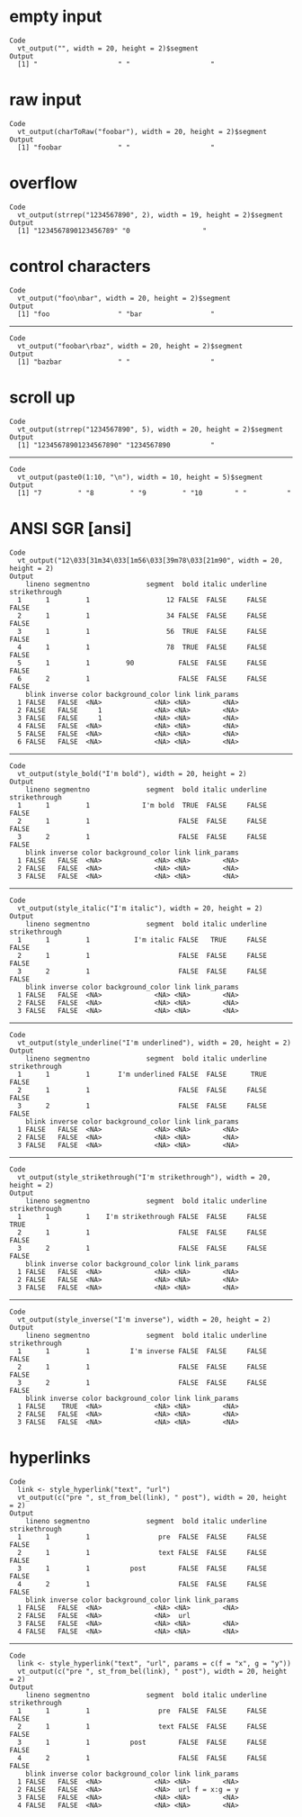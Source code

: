 # empty input

    Code
      vt_output("", width = 20, height = 2)$segment
    Output
      [1] "                    " "                    "

# raw input

    Code
      vt_output(charToRaw("foobar"), width = 20, height = 2)$segment
    Output
      [1] "foobar              " "                    "

# overflow

    Code
      vt_output(strrep("1234567890", 2), width = 19, height = 2)$segment
    Output
      [1] "1234567890123456789" "0                  "

# control characters

    Code
      vt_output("foo\nbar", width = 20, height = 2)$segment
    Output
      [1] "foo                 " "bar                 "

---

    Code
      vt_output("foobar\rbaz", width = 20, height = 2)$segment
    Output
      [1] "bazbar              " "                    "

# scroll up

    Code
      vt_output(strrep("1234567890", 5), width = 20, height = 2)$segment
    Output
      [1] "12345678901234567890" "1234567890          "

---

    Code
      vt_output(paste0(1:10, "\n"), width = 10, height = 5)$segment
    Output
      [1] "7         " "8         " "9         " "10        " "          "

# ANSI SGR [ansi]

    Code
      vt_output("12\033[31m34\033[1m56\033[39m78\033[21m90", width = 20, height = 2)
    Output
        lineno segmentno              segment  bold italic underline strikethrough
      1      1         1                   12 FALSE  FALSE     FALSE         FALSE
      2      1         1                   34 FALSE  FALSE     FALSE         FALSE
      3      1         1                   56  TRUE  FALSE     FALSE         FALSE
      4      1         1                   78  TRUE  FALSE     FALSE         FALSE
      5      1         1         90           FALSE  FALSE     FALSE         FALSE
      6      2         1                      FALSE  FALSE     FALSE         FALSE
        blink inverse color background_color link link_params
      1 FALSE   FALSE  <NA>             <NA> <NA>        <NA>
      2 FALSE   FALSE     1             <NA> <NA>        <NA>
      3 FALSE   FALSE     1             <NA> <NA>        <NA>
      4 FALSE   FALSE  <NA>             <NA> <NA>        <NA>
      5 FALSE   FALSE  <NA>             <NA> <NA>        <NA>
      6 FALSE   FALSE  <NA>             <NA> <NA>        <NA>

---

    Code
      vt_output(style_bold("I'm bold"), width = 20, height = 2)
    Output
        lineno segmentno              segment  bold italic underline strikethrough
      1      1         1             I'm bold  TRUE  FALSE     FALSE         FALSE
      2      1         1                      FALSE  FALSE     FALSE         FALSE
      3      2         1                      FALSE  FALSE     FALSE         FALSE
        blink inverse color background_color link link_params
      1 FALSE   FALSE  <NA>             <NA> <NA>        <NA>
      2 FALSE   FALSE  <NA>             <NA> <NA>        <NA>
      3 FALSE   FALSE  <NA>             <NA> <NA>        <NA>

---

    Code
      vt_output(style_italic("I'm italic"), width = 20, height = 2)
    Output
        lineno segmentno              segment  bold italic underline strikethrough
      1      1         1           I'm italic FALSE   TRUE     FALSE         FALSE
      2      1         1                      FALSE  FALSE     FALSE         FALSE
      3      2         1                      FALSE  FALSE     FALSE         FALSE
        blink inverse color background_color link link_params
      1 FALSE   FALSE  <NA>             <NA> <NA>        <NA>
      2 FALSE   FALSE  <NA>             <NA> <NA>        <NA>
      3 FALSE   FALSE  <NA>             <NA> <NA>        <NA>

---

    Code
      vt_output(style_underline("I'm underlined"), width = 20, height = 2)
    Output
        lineno segmentno              segment  bold italic underline strikethrough
      1      1         1       I'm underlined FALSE  FALSE      TRUE         FALSE
      2      1         1                      FALSE  FALSE     FALSE         FALSE
      3      2         1                      FALSE  FALSE     FALSE         FALSE
        blink inverse color background_color link link_params
      1 FALSE   FALSE  <NA>             <NA> <NA>        <NA>
      2 FALSE   FALSE  <NA>             <NA> <NA>        <NA>
      3 FALSE   FALSE  <NA>             <NA> <NA>        <NA>

---

    Code
      vt_output(style_strikethrough("I'm strikethrough"), width = 20, height = 2)
    Output
        lineno segmentno              segment  bold italic underline strikethrough
      1      1         1    I'm strikethrough FALSE  FALSE     FALSE          TRUE
      2      1         1                      FALSE  FALSE     FALSE         FALSE
      3      2         1                      FALSE  FALSE     FALSE         FALSE
        blink inverse color background_color link link_params
      1 FALSE   FALSE  <NA>             <NA> <NA>        <NA>
      2 FALSE   FALSE  <NA>             <NA> <NA>        <NA>
      3 FALSE   FALSE  <NA>             <NA> <NA>        <NA>

---

    Code
      vt_output(style_inverse("I'm inverse"), width = 20, height = 2)
    Output
        lineno segmentno              segment  bold italic underline strikethrough
      1      1         1          I'm inverse FALSE  FALSE     FALSE         FALSE
      2      1         1                      FALSE  FALSE     FALSE         FALSE
      3      2         1                      FALSE  FALSE     FALSE         FALSE
        blink inverse color background_color link link_params
      1 FALSE    TRUE  <NA>             <NA> <NA>        <NA>
      2 FALSE   FALSE  <NA>             <NA> <NA>        <NA>
      3 FALSE   FALSE  <NA>             <NA> <NA>        <NA>

# hyperlinks

    Code
      link <- style_hyperlink("text", "url")
      vt_output(c("pre ", st_from_bel(link), " post"), width = 20, height = 2)
    Output
        lineno segmentno              segment  bold italic underline strikethrough
      1      1         1                 pre  FALSE  FALSE     FALSE         FALSE
      2      1         1                 text FALSE  FALSE     FALSE         FALSE
      3      1         1          post        FALSE  FALSE     FALSE         FALSE
      4      2         1                      FALSE  FALSE     FALSE         FALSE
        blink inverse color background_color link link_params
      1 FALSE   FALSE  <NA>             <NA> <NA>        <NA>
      2 FALSE   FALSE  <NA>             <NA>  url            
      3 FALSE   FALSE  <NA>             <NA> <NA>        <NA>
      4 FALSE   FALSE  <NA>             <NA> <NA>        <NA>

---

    Code
      link <- style_hyperlink("text", "url", params = c(f = "x", g = "y"))
      vt_output(c("pre ", st_from_bel(link), " post"), width = 20, height = 2)
    Output
        lineno segmentno              segment  bold italic underline strikethrough
      1      1         1                 pre  FALSE  FALSE     FALSE         FALSE
      2      1         1                 text FALSE  FALSE     FALSE         FALSE
      3      1         1          post        FALSE  FALSE     FALSE         FALSE
      4      2         1                      FALSE  FALSE     FALSE         FALSE
        blink inverse color background_color link link_params
      1 FALSE   FALSE  <NA>             <NA> <NA>        <NA>
      2 FALSE   FALSE  <NA>             <NA>  url f = x:g = y
      3 FALSE   FALSE  <NA>             <NA> <NA>        <NA>
      4 FALSE   FALSE  <NA>             <NA> <NA>        <NA>

